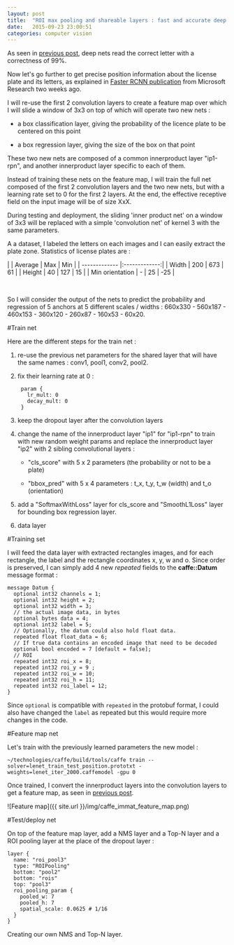 ```yaml
---
layout: post
title:  "ROI max pooling and shareable layers : fast and accurate deep learning nets."
date:   2015-09-23 23:00:51
categories: computer vision
---
```



As seen in [previous post](http://christopher5106.github.io/computer/vision/2015/09/14/comparing-tesseract-and-deep-learning-for-ocr-optical-character-recognition.html), deep nets read the correct letter with a correctness of 99%.

Now let's go further to get precise position information about the license plate and its letters, as explained in [Faster RCNN publication](https://github.com/ShaoqingRen/faster_rcnn) from Microsoft Research two weeks ago.

I will re-use the first 2 convolution layers to create a feature map over which I will slide a window of 3x3 on top of which will operate two new nets :

- a box classification layer, giving the probability of the licence plate to be centered on this point

- a box regression layer, giving the size of the box on that point

These two new nets are composed of a common innerproduct layer "ip1-rpn", and another innerproduct layer specific to each of them.

Instead of training these nets on the feature map, I will train the full net composed of the first 2 convolution layers and the two new nets, but with a learning rate set to 0 for the first 2 layers. At the end, the effective receptive field on the input image will be of size XxX.

During testing and deployment, the sliding 'inner product net' on a window of 3x3  will be replaced with a simple 'convolution net' of kernel 3 with the same parameters.

A a dataset, I labeled the letters on each images and I can easily extract the plate zone. Statistics of license plates are :


|        | Average          | Max          | Min          |
| ------------- |:-------------:|
| Width | 200 | 673 | 61 |
| Height | 40 | 127 | 15 |
| Min orientation | - | 25 |  -25 |

<br/>

So I will consider the output of the nets to predict the probability and regression of 5 anchors at 5 different scales / widths : 660x330 - 560x187 - 460x153 - 360x120 - 260x87 - 160x53 - 60x20.

#Train net

Here are the different steps for the train net :

1. re-use the previous net parameters for the shared layer that will have the same names : conv1, pool1, conv2, pool2.

2. fix their learning rate at 0 :

        param {
          lr_mult: 0
          decay_mult: 0
        }

3. keep the dropout layer after the convolution layers

4. change the name of the innerproduct layer "ip1" for "ip1-rpn" to train with new random weight params and replace the innerproduct layer "ip2" with 2 sibling convolutional layers :

    - "cls_score" with 5 x 2 parameters (the probability or not to be a plate)

    - "bbox_pred" with 5 x 4 parameters : t_x, t_y, t_w (width) and t_o (orientation)

5. add a "SoftmaxWithLoss" layer for cls_score and "SmoothL1Loss" layer for bounding box regression layer.

6. data layer


#Training set

I will feed the data layer with extracted rectangles images, and for each rectangle, the label and the rectangle coordinates x, y, w and o. Since order is preserved, I can simply add 4 new *repeated* fields to the **caffe::Datum** message format :

    message Datum {
      optional int32 channels = 1;
      optional int32 height = 2;
      optional int32 width = 3;
      // the actual image data, in bytes
      optional bytes data = 4;
      optional int32 label = 5;
      // Optionally, the datum could also hold float data.
      repeated float float_data = 6;
      // If true data contains an encoded image that need to be decoded
      optional bool encoded = 7 [default = false];
      // ROI
      repeated int32 roi_x = 8;
      repeated int32 roi_y = 9 ;
      repeated int32 roi_w = 10;
      repeated int32 roi_h = 11;
      repeated int32 roi_label = 12;
    }

Since `optional` is compatible with `repeated` in the protobuf format, I could also have changed the `label` as repeated but this would require more changes in the code.

#Feature map net

Let's train with the previously learned parameters the new model :

    ~/technologies/caffe/build/tools/caffe train --solver=lenet_train_test_position.prototxt -weights=lenet_iter_2000.caffemodel -gpu 0

Once trained, I convert the innerproduct layers into the convolution layers to get a feature map, as seen in [previous post](http://christopher5106.github.io/computer/vision/2015/09/15/deep-learning-net-surgery-to-create-a-feature-map.html).

![Feature map]({{ site.url }}/img/caffe_immat_feature_map.png)


#Test/deploy net

On top of the feature map layer, add a NMS layer and a Top-N layer and a ROI pooling layer at the place of the dropout layer :

    layer {
      name: "roi_pool3"
      type: "ROIPooling"
      bottom: "pool2"
      bottom: "rois"
      top: "pool3"
      roi_pooling_param {
        pooled_w: 7
        pooled_h: 7
        spatial_scale: 0.0625 # 1/16
      }
    }

Creating our own NMS and Top-N layer.

